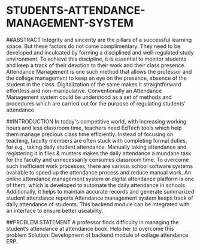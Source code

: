 # STUDENTS-ATTENDANCE-MANAGEMENT-SYSTEM

##ABSTRACT
Integrity and sincerity are the pillars of a successful learning space. But these factors
do not come complimentary. They need to be developed and inculcated by forming
a disciplined and well-regulated study environment. To achieve this discipline, it is
essential to monitor students and keep a track of their devotion to their work and
their class presence. Attendance Management is one such method that allows the
professor and the college management to keep an eye on the presence, absence of
the student in the class. Digitalization of the same makes it straightforward effortless
and non-manipulative. Conventionally an Attendance Management system could be
understood as a set of methods and procedures which are carried out for the purpose
of regulating students’ attendance

##INTRODUCTION
In today's competitive world, with increasing working hours and less classroom
time, teachers need EdTech tools which help them manage precious class time
efficiently. Instead of focusing on teaching, faculty members are often stuck with
completing formal duties, for e.g., taking daily student attendance. Manually taking
attendance and registering it in files & musters makes the daily attendance a
mundane task for the faculty and unnecessarily consumes classroom time. To
overcome such inefficient work processes, there are various school software systems
available to speed up the attendance process and reduce manual work. An online
attendance management system or digital attendance platform is one of them, which
is developed to automate the daily attendance in schools. Additionally, it helps to
maintain accurate records and generate summarized student attendance reports
Attendance management system keeps track of daily attendance of students. This
backend module can be integrated with an interface to ensure better useability.

##PROBLEM STATEMENT
A professor finds difficulty in managing the student’s attendance at attendance
book. Help her to overcome this problem
Solution: Development of backend module of collage attendance ERP.
